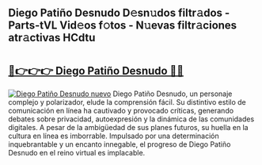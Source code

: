 ## Diego Patiño Desnudo D𝚎sn𝚞dos filtr𝚊dos - Parts-tVL Vid𝚎os f𝚘tos - N𝚞evas filtr𝚊ciones atr𝚊ctivas HCdtu

# <h2><a href="http://mb7yc4.tromn.icu/?c=Diego+Pati%c3%b1o+Desnudo">🔗👉👉👉 Diego Patiño Desnudo 🔗🔗</a></h2>

[![Diego Patiño Desnudo nuevo](https://i.imgur.com/pEAQMta.gif)](http://mb7yc4.tromn.icu/?c=Diego+Pati%c3%b1o+Desnudo)
Diego Patiño Desnudo, un personaje complejo y polarizador, elude la comprensión fácil. Su distintivo estilo de comunicación en línea ha cautivado y provocado críticas, generando debates sobre privacidad, autoexpresión y la dinámica de las comunidades digitales. A pesar de la ambigüedad de sus planes futuros, su huella en la cultura en línea es imborrable. Impulsado por una determinación inquebrantable y un encanto innegable, el progreso de Diego Patiño Desnudo en el reino virtual es implacable.
